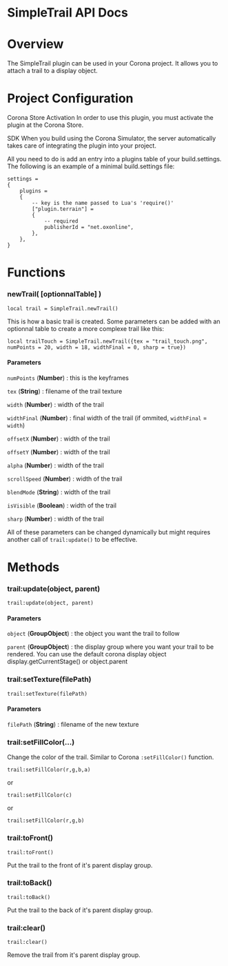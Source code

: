 # SimpleTrail API Docs

# Overview
The SimpleTrail plugin can be used in your Corona project. It allows you to attach a trail to a display object.

# Project Configuration
Corona Store Activation
In order to use this plugin, you must activate the plugin at the Corona Store.

SDK
When you build using the Corona Simulator, the server automatically takes care of integrating the plugin into your project.

All you need to do is add an entry into a plugins table of your build.settings. The following is an example of a minimal build.settings file:

```
settings =
{
	plugins =
	{
		-- key is the name passed to Lua's 'require()'
		["plugin.terrain"] =
		{
			-- required
			publisherId = "net.oxonline",
		},
	},
}
```

# Functions

### newTrail( [optionnalTable] )
```
local trail = SimpleTrail.newTrail()
```
This is how a basic trail is created.
Some parameters can be added with an optionnal table to create a more complexe trail like this:

```
local trailTouch = SimpleTrail.newTrail({tex = "trail_touch.png", numPoints = 20, width = 18, widthFinal = 0, sharp = true})
```

#### Parameters
`numPoints` (**Number**) : this is the keyframes 

`tex` (**String**) : filename of the trail texture

`width` (**Number**) : width of the trail

`widthFinal` (**Number**) : final width of the trail (if ommited, `widthFinal` = `width`)

`offsetX` (**Number**) : width of the trail

`offsetY` (**Number**) : width of the trail

`alpha` (**Number**) : width of the trail

`scrollSpeed` (**Number**) : width of the trail

`blendMode` (**String**) : width of the trail

`isVisible` (**Boolean**) : width of the trail

`sharp` (**Number**) : width of the trail

All of these parameters can be changed dynamically but might requires another call of `trail:update()` to be effective.

# Methods

### trail:update(object, parent)
```
trail:update(object, parent)
```
#### Parameters
`object` (**GroupObject**) : the object you want the trail to follow

`parent` (**GroupObject**) : the display group where you want your trail to be rendered. You can use the default corona display object display.getCurrentStage() or object.parent

### trail:setTexture(filePath)
```
trail:setTexture(filePath)
```
#### Parameters
`filePath` (**String**) : filename of the new texture

### trail:setFillColor(...)
Change the color of the trail. Similar to Corona `:setFillColor()` function.
```
trail:setFillColor(r,g,b,a)
```
or
```
trail:setFillColor(c)
```
or
```
trail:setFillColor(r,g,b)
```

### trail:toFront()
```
trail:toFront()
```
Put the trail to the front of it's parent display group.

### trail:toBack()
```
trail:toBack()
```
Put the trail to the back of it's parent display group.

### trail:clear()
```
trail:clear()
```
Remove the trail from it's parent display group.
